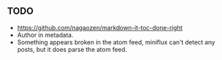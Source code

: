 ## TODO

- https://github.com/nagaozen/markdown-it-toc-done-right
- Author in metadata.
- Something appears broken in the atom feed, miniflux can't detect any posts, but it does parse the atom feed.
